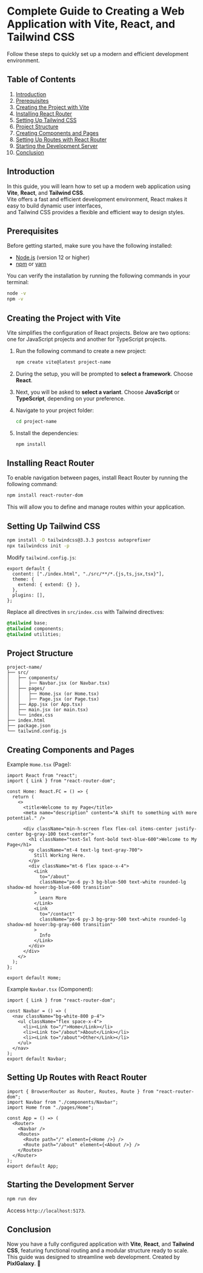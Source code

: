 # Complete Guide to Creating a Web Application with Vite, React, and Tailwind CSS

Follow these steps to quickly set up a modern and efficient development environment.

## Table of Contents

1. [Introduction](#introduction)
2. [Prerequisites](#prerequisites)
3. [Creating the Project with Vite](#creating-the-project-with-vite)
4. [Installing React Router](#installing-react-router)
5. [Setting Up Tailwind CSS](#setting-up-tailwind-css)
6. [Project Structure](#project-structure)
7. [Creating Components and Pages](#creating-components-and-pages)
8. [Setting Up Routes with React Router](#setting-up-routes-with-react-router)
9. [Starting the Development Server](#starting-the-development-server)
10. [Conclusion](#conclusion)

## Introduction

In this guide, you will learn how to set up a modern web application using **Vite**, **React**, and **Tailwind CSS**.  
Vite offers a fast and efficient development environment, React makes it easy to build dynamic user interfaces,  
and Tailwind CSS provides a flexible and efficient way to design styles.

## Prerequisites

Before getting started, make sure you have the following installed:

- [Node.js](https://nodejs.org/) (version 12 or higher)
- [npm](https://www.npmjs.com/) or [yarn](https://yarnpkg.com/)

You can verify the installation by running the following commands in your terminal:

```bash
node -v
npm -v
```

## Creating the Project with Vite

Vite simplifies the configuration of React projects. Below are two options: one for JavaScript projects and another for TypeScript projects.

1. Run the following command to create a new project:
   
   ```bash
   npm create vite@latest project-name
   ```

2. During the setup, you will be prompted to **select a framework**. Choose **React**.

3. Next, you will be asked to **select a variant**. Choose **JavaScript** or **TypeScript**, depending on your preference.

4. Navigate to your project folder:

   ```bash
   cd project-name
   ```

5. Install the dependencies:

   ```bash
   npm install
   ```
   
## Installing React Router

To enable navigation between pages, install React Router by running the following command:

```bash
npm install react-router-dom
```

This will allow you to define and manage routes within your application.

## Setting Up Tailwind CSS

```bash
npm install -D tailwindcss@3.3.3 postcss autoprefixer
npx tailwindcss init -p
```

Modify `tailwind.config.js`:

```/** @type {import('tailwindcss').Config} */
export default {
  content: ["./index.html", "./src/**/*.{js,ts,jsx,tsx}"],
  theme: {
    extend: { extend: {} },
  },
  plugins: [],
};
```

Replace all directives in `src/index.css` with Tailwind directives:

```css
@tailwind base;
@tailwind components;
@tailwind utilities;
```

## Project Structure

```
project-name/
├── src/
│   ├── components/
│   │   ├── Navbar.jsx (or Navbar.tsx)
│   ├── pages/
│   │   ├── Home.jsx (or Home.tsx)
│   │   ├── Page.jsx (or Page.tsx)
│   ├── App.jsx (or App.tsx)
│   ├── main.jsx (or main.tsx)
│   └── index.css
├── index.html
├── package.json
└── tailwind.config.js
```

## Creating Components and Pages

Example `Home.tsx` (Page):

```tsx
import React from "react";
import { Link } from "react-router-dom";

const Home: React.FC = () => {
  return (
    <>
      <title>Welcome to my Page</title>
      <meta name="description" content="A shift to something with more potential." />

      <div className="min-h-screen flex flex-col items-center justify-center bg-gray-100 text-center">
        <h1 className="text-5xl font-bold text-blue-600">Welcome to My Page</h1>
        <p className="mt-4 text-lg text-gray-700">
          Still Working Here.
        </p>
        <div className="mt-6 flex space-x-4">
          <Link
            to="/about"
            className="px-6 py-3 bg-blue-500 text-white rounded-lg shadow-md hover:bg-blue-600 transition"
          >
            Learn More
          </Link>
          <Link
            to="/contact"
            className="px-6 py-3 bg-gray-500 text-white rounded-lg shadow-md hover:bg-gray-600 transition"
          >
            Info
          </Link>
        </div>
      </div>
    </>
  );
};

export default Home;
```

Example `Navbar.tsx` (Component):

```tsx
import { Link } from "react-router-dom";

const Navbar = () => (
  <nav className="bg-white-800 p-4">
    <ul className="flex space-x-4">
      <li><Link to="/">Home</Link></li>
      <li><Link to="/about">About</Link></li>
      <li><Link to="/about">Other</Link></li>
    </ul>
  </nav>
);
export default Navbar;
```

## Setting Up Routes with React Router

```tsx
import { BrowserRouter as Router, Routes, Route } from "react-router-dom";
import Navbar from "./components/Navbar";
import Home from "./pages/Home";

const App = () => (
  <Router>
    <Navbar />
    <Routes>
      <Route path="/" element={<Home />} />
      <Route path="/about" element={<About />} />
    </Routes>
  </Router>
);
export default App;
```

## Starting the Development Server

```bash
npm run dev
```

Access `http://localhost:5173`.

## Conclusion

Now you have a fully configured application with **Vite**, **React**, and **Tailwind CSS**, featuring functional routing and a modular structure ready to scale.  
This guide was designed to streamline web development. Created by **PixlGalaxy**. 🚀

